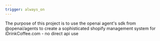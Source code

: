 ```yaml
---
trigger: always_on
---
```


The purpose of this project is to use the openai agent's sdk from @openai/agents to create a sophisticated shopify management system for iDrinkCoffee.com - no direct api use